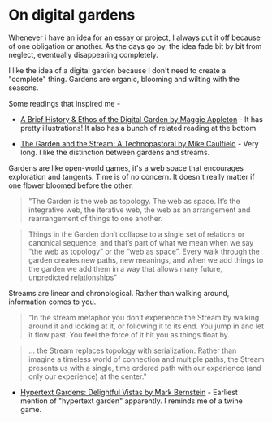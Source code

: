 On digital gardens
========================

Whenever i have an idea for an essay or project, I always put it off because of one obligation or another. As the days go by, the idea fade bit by bit from neglect, eventually disappearing completely.

I like the idea of a digital garden because I don't need to create a "complete" thing. Gardens are organic, blooming and wilting with the seasons.

Some readings that inspired me - 

- [A Brief History & Ethos of the Digital Garden by Maggie Appleton](https://maggieappleton.com/garden-history/) - It has pretty illustrations! It also has a bunch of related reading at the bottom

- [The Garden and the Stream: A Technopastoral by Mike Caulfield](https://hapgood.us/2015/10/17/the-garden-and-the-stream-a-technopastoral/) - Very long. I like the distinction between gardens and streams. 

Gardens are like open-world games, it's a web space that encourages exploration and tangents. Time is of no concern. It doesn't really matter if one flower bloomed before the other.

> "The Garden is the web as topology. The web as space. It’s the integrative web, the iterative web, the web as an arrangement and rearrangement of things to one another.

> Things in the Garden don’t collapse to a single set of relations or canonical sequence, and that’s part of what we mean when we say “the web as topology” or the “web as space”. Every walk through the garden creates new paths, new meanings, and when we add things to the garden we add them in a way that allows many future, unpredicted relationships"

Streams are linear and chronological. Rather than walking around, information comes to you.

>  "In the stream metaphor you don’t experience the Stream by walking around it and looking at it, or following it to its end. You jump in and let it flow past. You feel the force of it hit you as things float by.

> ... the Stream replaces topology with serialization. Rather than imagine a timeless world of connection and multiple paths, the Stream presents us with a single, time ordered path with our experience (and only our experience) at the center."

- [Hypertext Gardens: Delightful Vistas by Mark Bernstein](https://www.eastgate.com/garden/Enter.html) - Earliest mention of "hypertext garden" apparently. I reminds me of a twine game.




